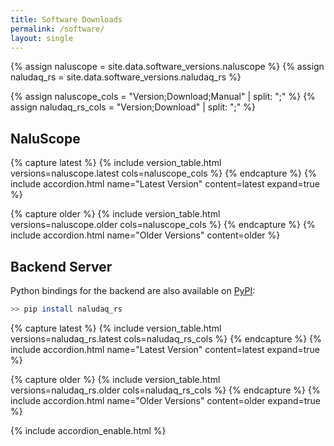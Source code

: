 ```yaml
---
title: Software Downloads
permalink: /software/
layout: single
---
```


{% assign naluscope = site.data.software_versions.naluscope %}
{% assign naludaq_rs = site.data.software_versions.naludaq_rs %}

{% assign naluscope_cols = "Version;Download;Manual" | split: ";" %}
{% assign naludaq_rs_cols = "Version;Download" | split: ";" %}






## NaluScope

{% capture latest %}
{% include version_table.html versions=naluscope.latest cols=naluscope_cols %}
{% endcapture %}
{% include accordion.html name="Latest Version" content=latest expand=true %}


{% capture older %}
{% include version_table.html versions=naluscope.older cols=naluscope_cols %}
{% endcapture %}
{% include accordion.html name="Older Versions" content=older %}




## Backend Server

Python bindings for the backend are also available on [PyPI](https://pypi.org/project/naludaq-rs/):

```bash
>> pip install naludaq_rs
```

{% capture latest %}
{% include version_table.html versions=naludaq_rs.latest cols=naludaq_rs_cols %}
{% endcapture %}
{% include accordion.html name="Latest Version" content=latest expand=true %}

{% capture older %}
{% include version_table.html versions=naludaq_rs.older cols=naludaq_rs_cols %}
{% endcapture %}
{% include accordion.html name="Older Versions" content=older expand=true %}


{% include accordion_enable.html %}
